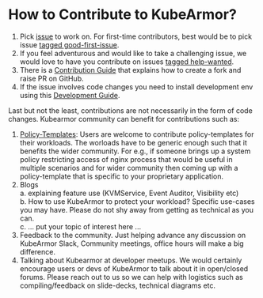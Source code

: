 # How to Contribute to KubeArmor?

1. Pick [issue](https://github.com/issues?q=is%3Aopen+is%3Aissue+user%3Akubearmor+sort%3Aupdated-desc) to work on. For first-time contributors, best would be to pick issue [tagged good-first-issue](https://github.com/issues?q=is%3Aopen+is%3Aissue+user%3Akubearmor+label%3A%22good+first+issue%22+sort%3Aupdated-desc).
2. If you feel adventurous and would like to take a challenging issue, we would love to have you contribute on issues [tagged help-wanted](https://github.com/issues?q=is%3Aopen+is%3Aissue+user%3Akubearmor+label%3A%22help+wanted%22+sort%3Aupdated-desc).
3. There is a [Contribution Guide](contribution/contribution_guide.md) that explains how to create a fork and raise PR on GitHub.
4. If the issue involves code changes you need to install development env using this [Development Guide](contribution/development_guide.md).

Last but not the least, contributions are not necessarily in the form of code changes. Kubearmor community can benefit for contributions such as:
1. [Policy-Templates](https://github.com/kubearmor/policy-templates): Users are welcome to contribute policy-templates for their workloads. The worloads have to be generic enough such that it benefits the wider community. For e.g., if someone brings up a system policy restricting access of nginx process that would be useful in multiple scenarios and for wider community then coming up with a policy-template that is specific to your proprietary application.
2. Blogs<br>
   a. explaining feature use (KVMService, Event Auditor, Visibility etc)<br>
   b. How to use KubeArmor to protect your workload? Specific use-cases you may have. Please do not shy away from getting as technical as you can.<br>
   c. ... put your topic of interest here ...<br>
3. Feedback to the community. Just helping advance any discussion on KubeArmor Slack, Community meetings, office hours will make a big difference.
4. Talking about Kubearmor at developer meetups. We would certainly encourage users or devs of KubeArmor to talk about it in open/closed forums. Please reach out to us so we can help with logistics such as compiling/feedback on slide-decks, technical diagrams etc.
